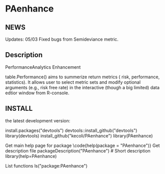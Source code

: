 PAenhance
=========

##  NEWS
Updates: 05/03 
Fixed bugs from Semideviance metric. 

##  Description 
PerformanceAnalytics Enhancement 

table.Performance() aims to summerize return metrics ( risk, performance, statistics). It allows user to select metric sets and modify optional arguments (e.g., risk free rate) in the interactive (though a big limited) data edtior window from R-console. 


## INSTALL 
the latest development version:

install.packages("devtools")
devtools::install_github("devtools")
library(devtools)
install_github("kecoli/PAenhance")
library(PAenhance)

 Get main help page for package
\code{help(package = "PAenhance")}
 Get description file
packageDescription("PAenhance") # Short description
library(help=PAenhance)

 List functions
ls("package:PAenhance")

